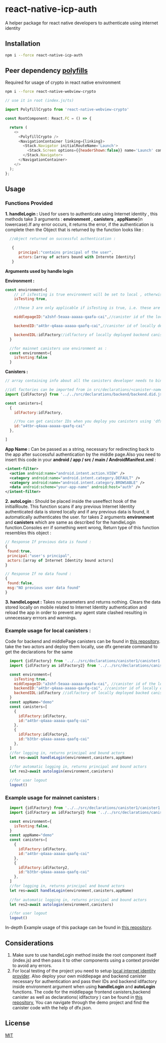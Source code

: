 # react-native-icp-auth

A helper package for react native developers to authenticate using internet identity

## Installation

```bash
npm i --force react-native-icp-auth
```

## Peer dependency [polyfills](https://www.npmjs.com/search?q=react-native-webview-crypto)

Required for usage of crypto in react native environment

```bash
npm i --force react-native-webview-crypto
```

```javascript
// use it in root (index.js/ts)

import PolyfillCrypto from 'react-native-webview-crypto'

const RootComponent: React.FC = () => {

  return (
    <>
      <PolyfillCrypto />
      <NavigationContainer linking={linking}>
        <Stack.Navigator initialRouteName='Launch'>
          <Stack.Screen options={{headerShown:false}} name='Launch' component={App} initialParams={{handleLogin}}/>
        </Stack.Navigator>
      </NavigationContainer>
    </>
  );
};

```

## Usage

### Functions Provided  

**1. handleLogin :** Used for users to authenticate using Internet identity , this methods take 3 arguments : **environment** , **canisters** , **appName**(in lowercase).If any error occurs, it returns the error, if the authentication is complete then the Object that is returned by the function looks like :  
```javascript
  //object returned on successful authentication :

   {
      principal:"contains principal of the user",
      actors:[array of actors bound with Internte Identity]
   }

```
**Arguments used by handle login**   
  
**Environment :**  
  
```javascript
const environment={
    // if isTesting is true environment will be set to local , otherwise mainnet Internet Identity provider will be used, should be true only if dealing with the mainnet canisters
    isTesting:true,

    //these 3 are only applicable if isTesting is true, i.e. these are optional and should be used only when using the package to interact with local canisters

    middlepageID:"a3shf-5eaaa-aaaaa-qaafa-cai",//canister id of the locally deployed middlepage

    backendID:"a4tbr-q4aaa-aaaaa-qaafq-cai",//canister id of locally deployed backend containing whoami function

    backendIDL:idlFactory//idlfactory of locally deployed backend canister
  }

  //for mainnet canisters use environment as :
  const environment={
    isTesting:false
  }
```

**Canisters :**

  ```javascript
// array containing info about all the canisters developer needs to bind with the Internet Identity after authentication.

//idl factories can be imported from in src/declarations/<canister-name>/<canister-name>.did.js
import {idlFactory} from '../../src/declarations/backend/backend.did.js'

const canisters=[
    {
      idlFactory:idlFactory,

      //You can get canister IDs when you deploy you canisters using 'dfx deploy' or 'dfx deploy --network ic' 
      id:"a4tbr-q4aaa-aaaaa-qaafq-cai"
    },

  ]
```
**App Name :** Can be passed as a string, necessary for redirecting back to the app after successful authentication by the middle page.Also you need to insert this code in your **android / app / src / main / AndroidManifest.xml** :
```xml
<intent-filter>
  <action android:name="android.intent.action.VIEW" />
  <category android:name="android.intent.category.DEFAULT" />
  <category android:name="android.intent.category.BROWSABLE" />
  <data android:scheme="your-app-name" android:host="auth" />
</intent-filter>

```

**2. autoLogin :** Should be placed inside the useeffect hook of the initialRoute. This function scans if any previous Internet Identity authenticated data is stored locally and if any previous data is found, it automatically authenticates the user. for takes 2 arguments **environment** and **canisters** which are same as described for the handleLogin function.Consoles err if something went wrong, Return type of this function resembles this object :
```javascript
// Response If previous data is found : 
{
 found:true,
 principal:"user's principal",
 actors:[array of Internet Identity bound actors]
}

// Response If no data found : 
{
 found:false,
 msg:"NO previous user data found"
}
```

**3. handleLogout :** Takes no parameters and returns nothing. Clears the data stored locally on mobile related to Internet Identity authentication and reload the app in order to prevent any agent state clashed resulting in unnecessary errrors and warnings. 

### Example usage for local canisters :


Code for backend and middlePage canisters can be found in [this repository](https://github.com/atharva-bhatnagar/react-native-package-test).
take the two actors and deploy them locally, use dfx generate command to get the declarations for the same

```javascript
  import {idlFactory} from '../../src/declarations/canister1/canister1.did.js'
  import {idlFactory as idlFactory2} from '../../src/declarations/canister2/canister2.did.js'

  const environment={
    isTesting:true,
    middlepageID:"a3shf-5eaaa-aaaaa-qaafa-cai", //canister id of the locally deployed middlepage
    backendID:"a4tbr-q4aaa-aaaaa-qaafq-cai", //canister id of locally deployed backend containing whoami function
    backendIDL:idlFactory //idlfactory of locally deployed backed canister
  }
  const appName="demo"
  const canisters=[
    {
      idlFactory:idlFactory,
      id:"a4tbr-q4aaa-aaaaa-qaafq-cai"
    },
    {
      idlFactory:idlFactory2,
      id:"b3tbr-q4aaa-aaaaa-qaafq-cai"
    },
  ]
  //for logging in, returns principal and bound actors
  let res=await handleLogin(environment,canisters,appName)
  
  //for automatic logging in, returns principal and bound actors
  let res2=await autologin(environment,canisters)

  //for user logout 
  logout()
```

### Example usage for mainnet canisters :

```javascript
  import {idlFactory} from '../../src/declarations/canister1/canister1.did.js'
  import {idlFactory as idlFactory2} from '../../src/declarations/canister2/canister2.did.js'

  const environment={
    isTesting:false,
  }
  const appName="demo"
  const canisters=[
    {
      idlFactory:idlFactory,
      id:"a4tbr-q4aaa-aaaaa-qaafq-cai"
    },
    {
      idlFactory:idlFactory2,
      id:"b3tbr-q4aaa-aaaaa-qaafq-cai"
    },
  ]
  //for logging in, returns principal and bound actors
  let res=await handleLogin(environment,canisters,appName)
  
  //for automatic logging in, returns principal and bound actors
  let res2=await autologin(environment,canisters)

  //for user logout 
  logout()
```

In-depth Example usage of this package can be found in [this repository](https://github.com/atharva-bhatnagar/react-native-package-test).



## Considerations

1. Make sure to use handleLogin method inside the root component itself (index.js) and then pass it to other components using a context provider to avoid any errors.
2. For local testing of the project you need to setup [local internet identity provider](https://internetcomputer.org/docs/current/developer-docs/web-apps/user-login/internet-identity/integrate-internet-identity). Also deploy your own middlepage and backend canister necessary for authentication and pass their IDs and backend idlfactory inside environment argument when using **handleLogin** and **autoLogin** functions. The code for the middlepage frontend canisters,backend canister as well as declarations( idlfactory ) can be found in [this repository](https://github.com/atharva-bhatnagar/react-native-package-test), You can navigate through the demo project and find the canister code with the help of dfx.json.


## License

[MIT](https://choosealicense.com/licenses/mit/)